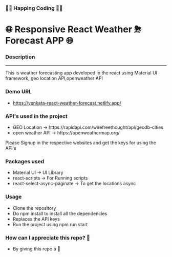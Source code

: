 ### 🤗🤗 Happing Coding 🤗🤗

<h1>🌐 Responsive React Weather ⛈ Forecast APP 🌐</h1>

<h3>Description</h3><hr/>
<p>This is weather forecasting app developed in the react using Material UI framework, geo location API,openweather API</p>

### Demo URL

- https://venkata-react-weather-forecast.netlify.app/

### API's used in the project

<ul> 
<li>
GEO Location -> https://rapidapi.com/wirefreethought/api/geodb-cities
</li>
<li>
open weather API -> https://openweathermap.org/
</li>
</ul>

Please Signup in the respective websites and get the keys for using the API's

### Packages used

- Material UI -> UI Library
- react-scripts -> For Running scripts
- react-select-async-paginate -> To get the locations async

### Usage

- Clone the repository
- Do <bold>npm install</bold> to install all the dependencies
- Replaces the API keys
- Run the project using <bold>npm run start</bold>

### How can I appreciate this repo? 💙

- By giving this repo a 🌟
